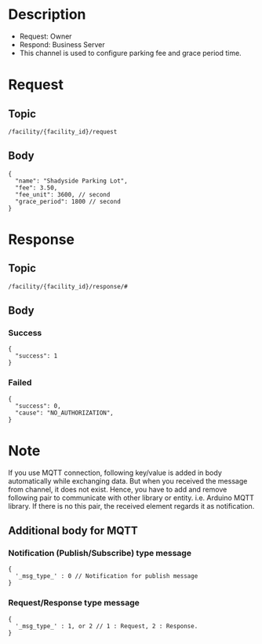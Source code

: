 # Description

- Request: Owner
- Respond: Business Server
- This channel is used to configure parking fee and grace period time.

# Request

## Topic

```
/facility/{facility_id}/request
```

## Body

```
{
  "name": "Shadyside Parking Lot",
  "fee": 3.50,
  "fee_unit": 3600, // second
  "grace_period": 1800 // second
}
```

# Response

## Topic

```
/facility/{facility_id}/response/#
```

## Body

### Success

```
{
  "success": 1
}
```

### Failed

```
{
  "success": 0,
  "cause": "NO_AUTHORIZATION",
}
```

# Note

If you use MQTT connection, following key/value is added in body automatically while exchanging data.
But when you received the message from channel, it does not exist.
Hence, you have to add and remove following pair to communicate with other library or entity. i.e. Arduino MQTT library.
If there is no this pair, the received element regards it as notification.


## Additional body for MQTT

### Notification (Publish/Subscribe) type message
```
{
  '_msg_type_' : 0 // Notification for publish message
}
```

### Request/Response type message
```
{
  '_msg_type_' : 1, or 2 // 1 : Request, 2 : Response.
}
```

